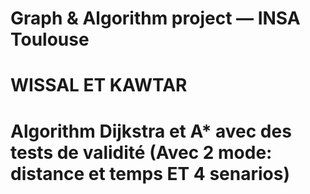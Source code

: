 # Graph & Algorithm project &mdash; INSA Toulouse
# WISSAL ET KAWTAR
# 
# Algorithm Dijkstra et A* avec des tests de validité (Avec 2 mode: distance et temps ET 4 senarios)
# 

